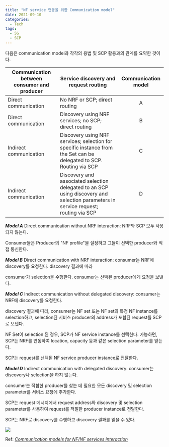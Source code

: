 ```yaml
---
title: "NF service 연동을 위한 Communication model"
date: 2021-09-10
categories:
  - Tech
tags:
  - 5G
  - SCP
---
```


다음은 communication model과 각각의 용법 및 SCP 활용과의 관계를 요약한 것이다.

|Communication between consumer and producer|Service discovery and request routing|Communication model|
|---|---|:---:|
|Direct communication|No NRF or SCP; direct routing|A|
|Direct communication|Discovery using NRF services; no SCP; direct routing|B|
|Indirect communication|Discovery using NRF services; selection for specific instance from the Set can be delegated to SCP. Routing via SCP|C|
|Indirect communication|Discovery and associated selection delegated to an SCP using discovery and selection parameters in service request; routing via SCP|D|

***Model A***
Direct communication without NRF interaction: NRF와 SCP 모두 사용되지 않는다.

Consumer들은 Producer의 "NF profile"을 설정하고 그들이 선택한 producer와 직접 통신한다.

***Model B***
Direct communication with NRF interaction: consumer는 NRF에 discovery를 요청한다. discovery 결과에 따라

consumer가 selection을 수행한다. consumer는 선택된 producer에게 요청을 보낸다.

***Model C***
Indirect communication without delegated discovery: consumer는 NRF에 discovery를 요청한다.

discovery 결과에 따라, consumer는 NF set 또는 NF set의 특정 NF instance를 selection하고, selection된 서비스 producer의 address가 포함된 request를 SCP로 보낸다.

NF Set이 selection 된 경우, SCP가 NF service instance를 선택한다. 가능하면, SCP는 NRF를 연동하여 location, capacity 등과 같은 selection parameter를 얻는다.

SCP는 request를 선택된 NF service producer instance로 전달한다.

***Model D***
Indirect communication with delegated discovery: consumer는 discovery나 selection을 하지 않는다.

consumer는 적합한 producer를 찾는 데 필요한 모든 discovery 및 selection parameter를 서비스 요청에 추가한다.

SCP는 request 메시지에서 request address와 discovery 및 selection parameter를 사용하여 request를 적절한 producer instance로 전달한다.

SCP는 NRF로 discovery를 수행하고 discovery 결과를 얻을 수 있다.

![](https://www.tech-invite.com/3m23/img/tinv-23-501-E.1-1.gif)

Ref: [_Communication models for NF/NF services interaction_](https://www.tech-invite.com/3m23/toc/tinv-3gpp-23-501_zzi.html#e-ax-E)